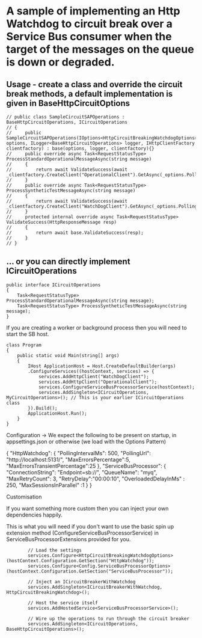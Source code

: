# A sample of implementing an Http Watchdog to circuit break over a Service Bus consumer when the target of the messages on the queue is down or degraded.

Usage - create a class and override the circuit break methods, a default implementation is given in BaseHttpCircuitOptions 
--------------------------------------------------------------------------------------------------------------------------

    // public class SampleCircuitSAPOperations : BaseHttpCircuitOperations, ICircuitOperations
    // {
    //     public SampleCircuitSAPOperations(IOptions<HttpCircuitBreakingWatchdogOptions> options, ILogger<BaseHttpCircuitOperations> logger, IHttpClientFactory clientfactory) : base(options, logger, clientfactory){}    
    //     public override async Task<RequestStatusType> ProcessStandardOperationalMessageAsync(string message)
    //     {
    //         return await ValidateSuccess(await _clientfactory.CreateClient("OperationalClient").GetAsync(_options.PollingUrl));
    //     }
    //     public override async Task<RequestStatusType> ProcessSyntheticTestMessageAsync(string message)
    //     {
    //         return await ValidateSuccess(await _clientfactory.CreateClient("WatchDogClient").GetAsync(_options.PollingUrl));
    //     }
    //     protected internal override async Task<RequestStatusType> ValidateSuccess(HttpResponseMessage resp)
    //     {
    //         return await base.ValidateSuccess(resp);
    //     }
    // }
... or you can directly implement ICircuitOperations 
----------------------------

    public interface ICircuitOperations
    {
        Task<RequestStatusType> ProcessStandardOperationalMessageAsync(string message);
        Task<RequestStatusType> ProcessSyntheticTestMessageAsync(string message);
    }

If you are creating a worker or background process then you will need to start the SB host. 

    class Program
    {   
        public static void Main(string[] args)
        {
            IHost ApplicationHost = Host.CreateDefaultBuilder(args)
            .ConfigureServices((hostContext, services) => {
                services.AddHttpClient("WatchDogClient");
                services.AddHttpClient("OperationalClient");
                services.ConfigureServiceBusProcessorService(hostContext);
                services.AddSingleton<ICircuitOperations, MyCircuitOperations>(); // This is your earlier ICircuitOperations class
            }).Build();
            ApplicationHost.Run();
        }
    }

Configuration -> We expect the following to be present on startup, in appsettings.json or otherwise (we load with the Options Pattern)

{
  "HttpWatchdog": {
    "PollingIntervalMs": 500,
    "PollingUrl": "http://localhost:5131/",
    "MaxErrorsPercentage":5,
    "MaxErrorsTransientPercentage":25
  },
  "ServiceBusProcessor": {
    "ConnectionString": "Endpoint=sb://<snip>",
    "QueueName": "myq",
    "MaxRetryCount": 3,
    "RetryDelay":"00:00:10",
    "OverloadedDelayInMs" : 250,
    "MaxSessionsInParallel" :1 
  }
}

Customisation 

If you want something more custom then you can inject your own dependencies happily.

This is what you will need if you don't want to use the basic spin up extension method (ConfigureServiceBusProcessorService) in  ServiceBusProcessorExtensions provided for you.

            // Load the settings
            services.Configure<HttpCircuitBreakingWatchdogOptions>(hostContext.Configuration.GetSection("HttpWatchdog"));
            services.Configure<Config.ServiceBusProcessorOptions>(hostContext.Configuration.GetSection("ServiceBusProcessor"));

            // Inject an ICircuitBreakerWithWatchdog
            services.AddSingleton<ICircuitBreakerWithWatchdog, HttpCircuitBreakingWatchdog>();
            
            // Host the service itself 
            services.AddHostedService<ServiceBusProcessorService>();

            // Wire up the operations to run through the circuit breaker 
            services.AddSingleton<ICircuitOperations, BaseHttpCircuitOperations>();
